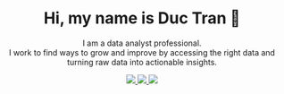 <h1 align="center">
Hi, my name is Duc Tran 👋 
</h1>

<p align="center">
  I am a data analyst professional. <br> 
  I work to find ways to grow and improve by accessing the right data and turning raw data into actionable insights.
</p>

<p align="center">
  <a href="https://www.linkedin.com/in/ductransponster">
    <img src="https://img.shields.io/badge/LinkedIn-0A66C2?logo=linkedin&logoColor=fff&style=flat"/>
  </a>
  <a href="mailto:ductransponster@gmail.com">
    <img src="https://img.shields.io/badge/Gmail-EA4335?logo=gmail&logoColor=fff&style=flat"/>        
  </a>
  <a href="https://github.com/ductransponster">
    <img src="https://img.shields.io/badge/GitHub-181717?logo=github&logoColor=fff&style=flat"/>        
  </a>
</p>
